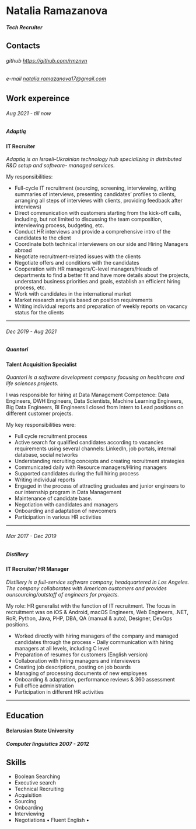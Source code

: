 # Natalia Ramazanova

##### **Tech Recruiter**

## Contacts
###### github https://github.com/rmznvn 
###### e-mail natalia.ramazanova17@gmail.com

## Work expereince

###### Aug 2021 - till now
##### Adaptiq
#### IT Recruiter

*Adaptiq is an Israeli-Ukrainian technology hub specializing in distributed R&D setup and software- managed services.*


My responsibilities:
* Full-cycle IT recruitment (sourcing, screening, interviewing, writing summaries of interviews, presenting candidates’ profiles to clients, arranging all steps of interviews with clients, providing feedback after interviews)
* Direct communication with customers starting from the kick-off calls, including, but not limited to discussing the team composition, interviewing process, budgeting, etc.
* Conduct HR interviews and provide a comprehensive intro of the candidates to the client
* Coordinate both technical interviewers on our side and Hiring Managers abroad
* Negotiate recruitment-related issues with the clients
* Negotiate offers and conditions with the candidates
* Cooperation with HR managers/C-level managers/Heads of departments to find a better fit and have more details about the projects, understand business priorities and goals, establish an efficient hiring process, etc.
* Work with candidates in the international market
* Market research analysis based on position requirements
* Writing individual reports and preparation of weekly reports on vacancy status for the clients

*******

###### Dec 2019 - Aug 2021
##### Quantori
#### Talent Acquisition Specialist

*Quantori is a software development company focusing on healthcare and life sciences projects.*


I was responsible for hiring at Data Management Competence: Data Engineers, DWH Engineers, Data Scientists, Machine Learning Engineers, Big Data Engineers, BI Engineers I closed from Intern to Lead positions on different customer projects.


My key responsibilities were:
* Full cycle recruitment process
* Active search for qualified candidates according to vacancies requirements using several channels: LinkedIn, job portals, internal database, social networks
* Understanding recruiting concepts and creating recruitment strategies
* Communicated daily with Resource managers/Hiring managers
* Supported candidates during the full hiring process
* Writing individual reports
* Engaged in the process of attracting graduates and junior engineers to our internship program in Data Management
* Maintenance of candidate base.
* Negotiation with candidates and managers
* Onboarding and adaptation of newcomers
* Participation in various HR activities

*******

###### Mar 2017 - Dec 2019
##### Distillery
#### IT Recruiter/ HR Manager

*Distillery is a full-service software company, headquartered in Los Angeles. The company collaborates with American customers and provides ounsourcing/outstaff of engineers for projects.*


My role: HR generalist with the function of IT recruitment.
The focus in recruitment was on iOS & Android, macOS Engineers, Web Engineers, .NET, RoR, Python, Java, PHP, DBA, QA (manual & auto), Designer, DevOps positions.


* Worked directly with hiring managers of the company and managed candidates through the process - Daily communication with hiring managers at all levels, including C level
* Preparation of resumes for customers (English version)
* Collaboration with hiring managers and interviewers
* Creating job descriptions, posting on job boards
* Managing of processing documents of new employees
* Onboarding & adaptation, performance reviews & 360 assessment
* Full office administration
* Participation in different HR activities

*******

## Education
#### Belarusian State University
##### Computer linguistics 2007 - 2012

## Skills
+ Boolean Searching 
+ Executive search 
+ Technical Recruiting 
+ Acquisition 
+ Sourcing 
+ Onboarding 
+ Interviewing 
+ Negotiations
• Fluent English •
